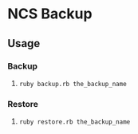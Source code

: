 # NCS Backup

## Usage

### Backup

1. `ruby backup.rb the_backup_name`

### Restore

1. `ruby restore.rb the_backup_name`
